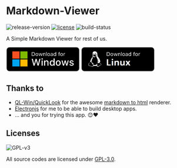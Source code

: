 # Markdown-Viewer

![release-version](https://img.shields.io/github/v/release/MrPancakes39/Markdown-Viewer)
[![license](https://img.shields.io/github/license/MrPancakes39/Markdown-Viewer.svg)](https://www.gnu.org/licenses/gpl-3.0.en.html)
![build-status](https://img.shields.io/appveyor/build/MrPancakes39/markdown-viewer)

A Simple Markdown Viewer for rest of us.

<a href="https://github.com/MrPancakes39/Markdown-Viewer/releases/latest/download/markdown-viewer-win32.zip"><img alt="download-for-windows" src="https://raw.githubusercontent.com/MrPancakes39/Markdown-Viewer/main/assets/download-windows.png" width="200px"></a>
<a href="https://github.com/MrPancakes39/Markdown-Viewer/releases/latest/download/markdown-viewer-linux.tar.gz"><img alt="download-for-linux" src="https://raw.githubusercontent.com/MrPancakes39/Markdown-Viewer/main/assets/download-linux.png" width="200px"></a>

## Thanks to

- [QL-Win/QuickLook](https://github.com/QL-Win/QuickLook) for the awesome [markdown to html](https://github.com/QL-Win/QuickLook/blob/master/QuickLook.Plugin/QuickLook.Plugin.MarkdownViewer/Resources/md2html.html) renderer.
- [Electronjs](https://www.electronjs.org/) for me to be able to build desktop apps.
- ... and you for trying this app. 😊❤

## Licenses

![GPL-v3](https://www.gnu.org/graphics/gplv3-127x51.png)

All source codes are licensed under [GPL-3.0](https://opensource.org/licenses/GPL-3.0).
